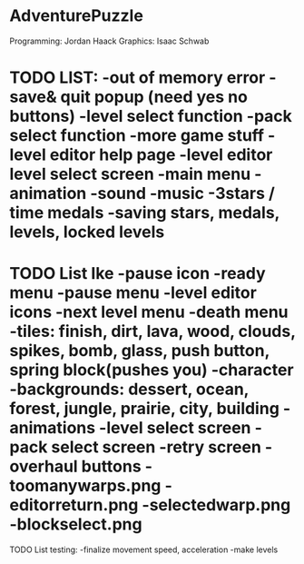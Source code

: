 AdventurePuzzle
===============
Programming: Jordan Haack
Graphics: Isaac Schwab

TODO LIST:
-out of memory error
-save& quit popup (need yes no buttons)
-level select function
-pack select function
-more game stuff
-level editor help page
-level editor level select screen
-main menu
-animation
-sound
-music
-3stars / time medals
-saving stars, medals, levels, locked levels
=======


TODO List Ike
-pause icon
-ready menu
-pause menu
-level editor icons
-next level menu
-death menu
-tiles: finish, dirt, lava, wood, clouds, spikes, bomb, glass, push button, spring block(pushes you)
-character
-backgrounds: dessert, ocean, forest, jungle, prairie, city, building
-animations
-level select screen
-pack select screen
-retry screen
-overhaul buttons
-toomanywarps.png
-editorreturn.png
-selectedwarp.png
-blockselect.png
=======

TODO List testing:
-finalize movement speed, acceleration
-make levels
